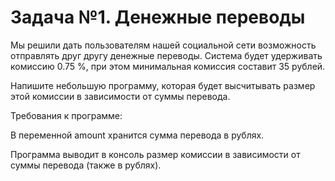 # Задача №1. Денежные переводы

Мы решили дать пользователям нашей социальной сети возможность отправлять друг другу денежные переводы. Система будет удерживать комиссию 0.75 %, при этом минимальная комиссия составит 35 рублей.

Напишите небольшую программу, которая будет высчитывать размер этой комиссии в зависимости от суммы перевода.

Требования к программе:

В переменной amount хранится сумма перевода в рублях.

Программа выводит в консоль размер комиссии в зависимости от суммы перевода (также в рублях).
